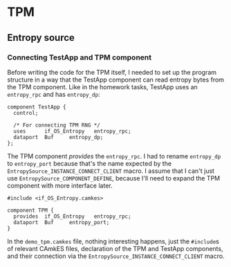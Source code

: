 # TPM

## Entropy source

### Connecting TestApp and TPM component

Before writing the code for the TPM itself, I needed to set up the program structure in a way that the TestApp component can read entropy bytes from the TPM component. Like in the homework tasks, TestApp uses an `entropy_rpc` and has `entropy_dp`:

```camkes
component TestApp {
  control;

  /* For connecting TPM RNG */
  uses		if_OS_Entropy	entropy_rpc;
  dataport	Buf		entropy_dp;
};
```

The TPM component *provides* the `entropy_rpc`. I had to rename `entropy_dp` to `entropy_port` because that's the name expected by the `EntropySource_INSTANCE_CONNECT_CLIENT` macro. I assume that I can't just use `EntropySource_COMPONENT_DEFINE`, because I'll need to expand the TPM component with more interface later.

```camkes
#include <if_OS_Entropy.camkes>

component TPM {
  provides	if_OS_Entropy	entropy_rpc;
  dataport	Buf		entropy_port;
}
```

In the `demo_tpm.camkes` file, nothing interesting happens, just the `#include`s of relevant CAmkES files, declaration of the TPM and TestApp components, and their connection via the `EntropySource_INSTANCE_CONNECT_CLIENT` macro.
